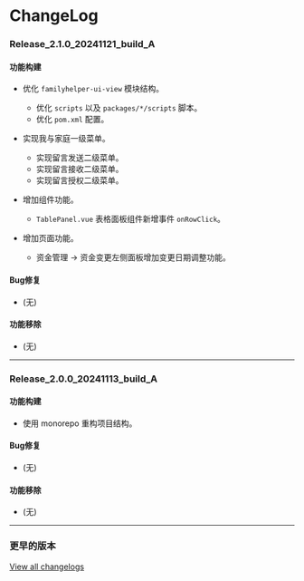 # ChangeLog

### Release_2.1.0_20241121_build_A

#### 功能构建

- 优化 `familyhelper-ui-view` 模块结构。
  - 优化 `scripts` 以及 `packages/*/scripts` 脚本。
  - 优化 `pom.xml` 配置。

- 实现我与家庭一级菜单。
  - 实现留言发送二级菜单。
  - 实现留言接收二级菜单。
  - 实现留言授权二级菜单。

- 增加组件功能。
  - `TablePanel.vue` 表格面板组件新增事件 `onRowClick`。

- 增加页面功能。
  - 资金管理 -> 资金变更左侧面板增加变更日期调整功能。

#### Bug修复

- (无)

#### 功能移除

- (无)

---

### Release_2.0.0_20241113_build_A

#### 功能构建

- 使用 monorepo 重构项目结构。

#### Bug修复

- (无)

#### 功能移除

- (无)

---

### 更早的版本

[View all changelogs](./changelogs)
